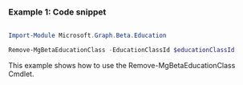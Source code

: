 ### Example 1: Code snippet

```powershell

Import-Module Microsoft.Graph.Beta.Education

Remove-MgBetaEducationClass -EducationClassId $educationClassId

```
This example shows how to use the Remove-MgBetaEducationClass Cmdlet.

